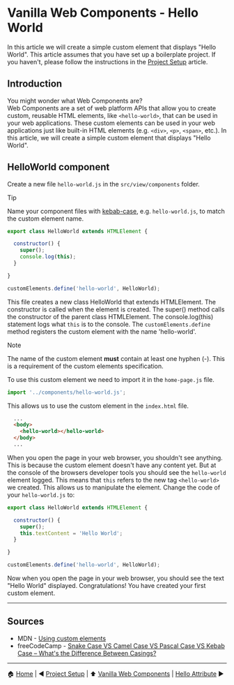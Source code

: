 # Vanilla Web Components - Hello World

In this article we will create a simple custom element that displays "Hello World". This article assumes that you have set up a boilerplate project. If you haven't, please follow the instructions in the [Project Setup](./project-setup.md) article.

## Introduction

You might wonder what Web Components are?  
Web Components are a set of web platform APIs that allow you to create custom, reusable HTML elements, like `<hello-world>`, that can be used in your web applications. These custom elements can be used in your web applications just like built-in HTML elements (e.g. `<div>`, `<p>`, `<span>`, etc.).
In this article, we will create a simple custom element that displays "Hello World".

## HelloWorld component

Create a new file `hello-world.js` in the `src/view/components` folder.

> [!TIP]
> Name your component files with [kebab-case](https://www.freecodecamp.org/news/snake-case-vs-camel-case-vs-pascal-case-vs-kebab-case-whats-the-difference/), e.g. `hello-world.js`, to match the custom element name.

```javascript
export class HelloWorld extends HTMLElement {

  constructor() {
    super();
    console.log(this);
  }

}

customElements.define('hello-world', HelloWorld);
```

This file creates a new class HelloWorld that extends HTMLElement.
The constructor is called when the element is created. The super() method calls the constructor of the parent class HTMLElement.
The console.log(this) statement logs what `this` is to the console.
The `customElements.define` method registers the custom element with the name 'hello-world'.

> [!NOTE]
> The name of the custom element **must** contain at least one hyphen (-). This is a requirement of the custom elements specification.

To use this custom element we need to import it in the `home-page.js` file.

```javascript
import '../components/hello-world.js';
```

This allows us to use the custom element in the `index.html` file.

```html
  ...
  <body>
    <hello-world></hello-world>
  </body>
  ...
```

When you open the page in your web browser, you shouldn't see anything. This is because the custom element doesn't have any content yet.
But at the console of the browsers developer tools you should see the `hello-world` element logged.
This means that `this` refers to the new tag `<hello-world>` we created.
This allows us to manipulate the element. Change the code of your `hello-world.js` to:

```javascript
export class HelloWorld extends HTMLElement {

  constructor() {
    super();
    this.textContent = 'Hello World';
  }

}

customElements.define('hello-world', HelloWorld);
```

Now when you open the page in your web browser, you should see the text "Hello World" displayed.
Congratulations! You have created your first custom element.

---

## Sources

* MDN - [Using custom elements](https://developer.mozilla.org/en-US/docs/Web/API/Web_components/Using_custom_elements)
* freeCodeCamp - [Snake Case VS Camel Case VS Pascal Case VS Kebab Case – What's the Difference Between Casings?](https://www.freecodecamp.org/news/snake-case-vs-camel-case-vs-pascal-case-vs-kebab-case-whats-the-difference/)

---

:house: [Home](../README.md) | :arrow_backward: [Project Setup](./project-setup.md) | :arrow_up: [Vanilla Web Components](./README.md) | [Hello Attribute](./hello-attribute.md) :arrow_forward:
